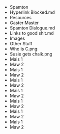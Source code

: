 - Spamton
 - Hyperlink Blocked.md
- Resources
 - Gaster Master
  - Spamton Dialogue.md
 - Links to good shit.md
- Images
 - Other Stuff
  - Who is C.png
  - Susie gets chalk.png
- Mais 1
- Maw 2
- Mais 1
- Maw 2
- Mais 1
- Maw 2
- Mais 1
- Maw 2
- Mais 1
- Maw 2
- Mais 1
- Maw 2
- Mais 1
- Maw 2